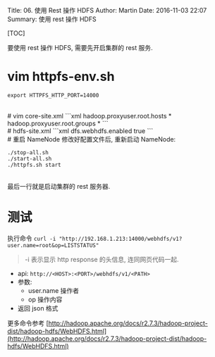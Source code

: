 Title: 06. 使用 Rest 操作 HDFS
Author: Martin
Date: 2016-11-03 22:07
Summary: 使用 rest 操作 HDFS

[TOC]

要使用 rest 操作 HDFS, 需要先开启集群的 rest 服务.

# vim httpfs-env.sh
```shell
export HTTPFS_HTTP_PORT=14000
```
<br>
# vim core-site.xml
```xml
<property>
    <!--可使用节点-->
    <name>hadoop.proxyuser.root.hosts</name>
    <value>*</value>
</property>
<property>
    <!--可使用用户组-->
    <name>hadoop.proxyuser.root.groups</name>
    <value>*</value>
</property>
```
<br>
# hdfs-site.xml
```xml
<property>
    <!--启动 webhdfs-->
    <name>dfs.webhdfs.enabled</name>
    <value>true</value>
</property>
```
<br>
# 重启 NameNode
修改好配置文件后, 重新启动 NameNode:

```
./stop-all.sh
./start-all.sh
./httpfs.sh start
```
<br>
最后一行就是启动集群的 rest 服务器.

# 测试
执行命令 `curl -i "http://192.168.1.213:14000/webhdfs/v1?user.name=root&op=LISTSTATUS"`

> \-i 表示显示 http response 的头信息, 连同网页代码一起.

- api: `http://<HOST>:<PORT>/webhdfs/v1/<PATH>`
- 参数:
    + user.name 操作者
    + op 操作内容
- 返回 json 格式

更多命令参考 [http://hadoop.apache.org/docs/r2.7.3/hadoop-project-dist/hadoop-hdfs/WebHDFS.html](http://hadoop.apache.org/docs/r2.7.3/hadoop-project-dist/hadoop-hdfs/WebHDFS.html)
